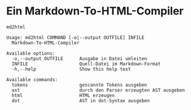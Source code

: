 # Ein Markdown-To-HTML-Compiler

    md2html

    Usage: md2html COMMAND [-o|--output OUTFILE] INFILE
      Markdown-To-HTML-Compiler

    Available options:
      -o,--output OUTFILE      Ausgabe in Datei umleiten
      INFILE                   Quell-Datei im Markdown-Format
      -h,--help                Show this help text

    Available commands:
      tokens                   gescannte Tokens ausgeben
      ast                      durch den Parser erzeugten AST ausgeben
      html                     HTML erzeugen
      dot                      AST in dot-Syntax ausgeben
